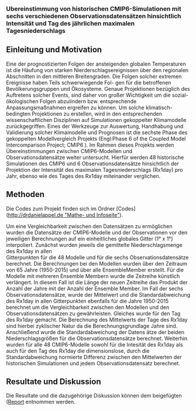 ### Ubereinstimmung von historischen CMIP6-Simulationen mit sechs verschiedenen Observationsdatensätzen hinsichtlich Intensität und Tag des jährlichen maximalen Tagesniederschlags

## Einleitung und Motivation

Eine der prognostizierten Folgen der ansteigenden globalen Temperaturen ist die Häufung
von starken Nierderschlagsereignissen über den regionalen Abschnitten in den mittleren
Breitengraden. Die Folgen solcher extremen Ereignisse haben Teils schwerwiegende Fol-
gen für die betroffenen Bevölkerungsgruppen und Ökosysteme. Genaue Projektionen
bezüglich des Auftretens solcher Events, sind daher von großer Wichtigkeit um die sozial-
ökologischen Folgen abzulindern bzw. entsprechende Anpassungsmaßnahmen ergreifen zu
können.
Um solche klimatisch-bedingten Projektionen zu erstellen, wird in den entsprechenden
wissenschaftlichen Disziplinen auf Simulationen gekoppelter Klimamodelle zurückgegriffen.
Eines der Werkzeuge zur Auswertung, Handhabung und Validierung solcher Klimamodelle und Prognosen ist die sechste Phase des gekoppelten Modellvergleich Projekts (Engl:Phase 6 of the Coupled Model Intercomparison Project; CMIP6 ). Im
Rahmen dieses Projekts werden Übereinstimmungen zwischen CMIP6-Modellen und Observationsdatensätze weiter
untersucht. Hierfür werden 48 historische Simulationen des CMIP6 und 6 Observationsdatensätze hinsichtlich der Projektion der Intensität des maximalen Tagesniederschlags (Rx1day) pro Jahr, ebenso wie des Tages des Rx1day miteinander verglichen.

## Methoden

Die Codes zum Projekt finden sich im Ordner [Codes]([http://drdanielappel.de "Mathe- und Infoseite"](https://github.com/lenas95/Projekt_B/tree/main/Codes)).

Um eine Vergleichbarkeit zwischen den Datensätzen zu ermöglichen wurden die Datensätze der CMIP6-Modelle und der Observationen vor den jeweiligen
Berechnungen auf ein einheitliches globales Gitter (1° x 1°) interpoliert. Zunächst wurden jeweils die gemittelte Niederschlagsmenge des Rx1day in allen  
Gitterpunkten für die 48 Modelle und für die sechs Observationsdatensätze berechnet. Die Berechnungen bei den
Modellen wurden  ̈über den  Zeitraum von 65 Jahre (1950-2015) und über alle EnsembleMember erstellt. Für die Modelle mit mehreren Ensemble Membern wurde die
Zeitreihe künstlich verlängert. In diesem Fall ist die Länge der neuen Zeitreihe das Produkt der Anzahl der Jahre mit der Anzahl der Ensemble Member. Im
Fall der sechs Observationsdatensätze, wurde der Mittelwert und die Standardabweichung des Rx1day in allen
Gitterpunkten ebenfalls für die Jahre 1950-2015 berechnet um die Vergleichbarkeit zwischen den Modellen und den Observationsdatensätzen zu gewährleisten.
Gleiches wurde für den Tag des Rx1day gemacht. Die Berechnung des Mittelwerts der Tage des Rx1day
sind hierbei zyklischer Natur da die Berechnungsgrundlage Jahre sind. Anschließend wurde die Standardabweichung der Datens ̈atze der beiden
Niederschlagsgrößen für die Observationsdatensätze berechnet. Weiterhin wurden für alle 48 CMIP6-Modelle sowohl
für die Intesität des Rx1day als auch für den Tag des Rx1day die dimensionslose, durch
die Standardabweichung normierte Differenz zwischen den Mittelwerten der historischen Simulationen und jedem Observationsdatensatz berechnet.

## Resultate und Diskussion

Die Resultate und die dazugehörige Diskussion können dem beigefügten ([Report](http://drdanielappel.de "Mathe- und Infoseite") entnommen werden.
